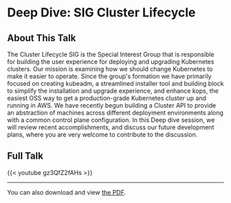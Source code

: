 # Deep Dive: SIG Cluster Lifecycle


<!--more-->

## About This Talk

The Cluster Lifecycle SIG is the Special Interest Group that is responsible for building the user experience for deploying and upgrading Kubernetes clusters. Our mission is examining how we should change Kubernetes to make it easier to operate. Since the group's formation we have primarily focused on creating kubeadm, a streamlined installer tool and building block to simplify the installation and upgrade experience, and enhance kops, the easiest OSS way to get a production-grade Kubernetes cluster up and running in AWS. We have recently begun building a Cluster API to provide an abstraction of machines across different deployment environments along with a common control plane configuration. In this Deep dive session, we will review recent accomplishments, and discuss our future development plans, where you are very welcome to contribute to the discussion.

## Full Talk

{{< youtube gz3QfZ2fAHs >}}

---

You can also download and view [the PDF](https://static.sched.com/hosted_files/kccncchina2018english/f7/SIG%20Cluster%20Lifecycle%20Deep%20Dive%20-%20KubeCon%20China%202018.pdf).

